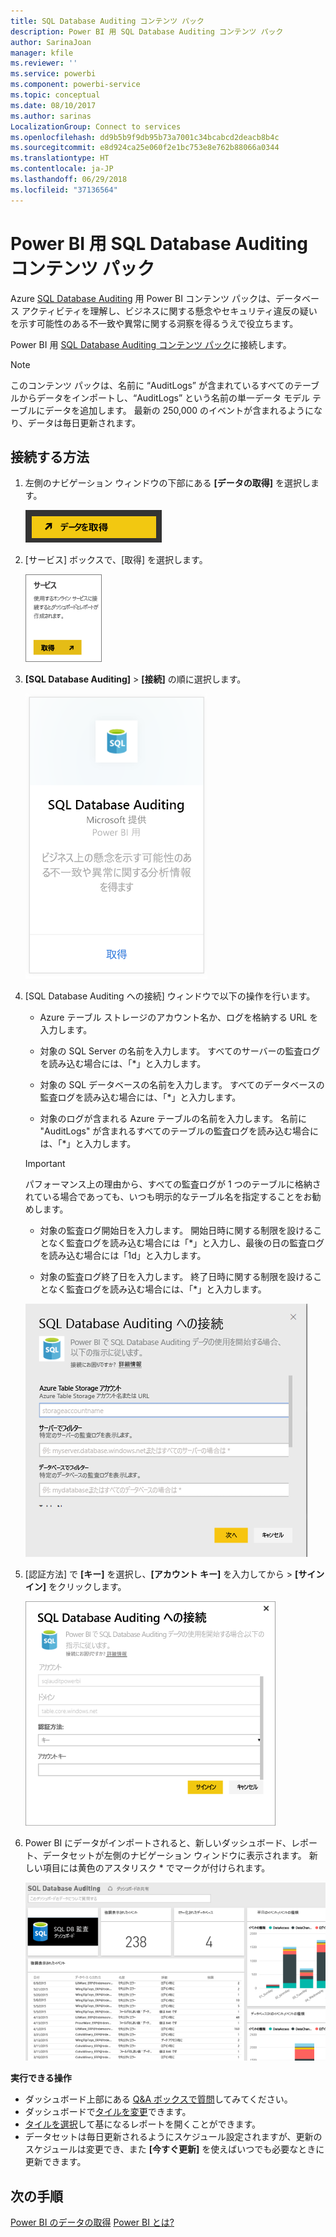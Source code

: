 ```yaml
---
title: SQL Database Auditing コンテンツ パック
description: Power BI 用 SQL Database Auditing コンテンツ パック
author: SarinaJoan
manager: kfile
ms.reviewer: ''
ms.service: powerbi
ms.component: powerbi-service
ms.topic: conceptual
ms.date: 08/10/2017
ms.author: sarinas
LocalizationGroup: Connect to services
ms.openlocfilehash: dd9b5b9f9db95b73a7001c34bcabcd2deacb8b4c
ms.sourcegitcommit: e8d924ca25e060f2e1bc753e8e762b88066a0344
ms.translationtype: HT
ms.contentlocale: ja-JP
ms.lasthandoff: 06/29/2018
ms.locfileid: "37136564"
---
```

# <a name="sql-database-auditing-content-pack-for-power-bi"></a>Power BI 用 SQL Database Auditing コンテンツ パック
Azure [SQL Database Auditing](http://azure.microsoft.com/documentation/articles/sql-database-auditing-get-started/) 用 Power BI コンテンツ パックは、データベース アクティビティを理解し、ビジネスに関する懸念やセキュリティ違反の疑いを示す可能性のある不一致や異常に関する洞察を得るうえで役立ちます。 

Power BI 用 [SQL Database Auditing コンテンツ パック](https://app.powerbi.com/getdata/services/sql-db-auditing)に接続します。

>[!NOTE]
>このコンテンツ パックは、名前に “AuditLogs” が含まれているすべてのテーブルからデータをインポートし、“AuditLogs” という名前の単一データ モデル テーブルにデータを追加します。 最新の 250,000 のイベントが含まれるようになり、データは毎日更新されます。

## <a name="how-to-connect"></a>接続する方法
1. 左側のナビゲーション ウィンドウの下部にある **[データの取得]** を選択します。
   
   ![](media/service-connect-to-azure-sql-database-auditing/pbi_getdata.png) 
2. [サービス] ボックスで、[取得] を選択します。
   
   ![](media/service-connect-to-azure-sql-database-auditing/pbi_getservices.png) 
3. **[SQL Database Auditing]** \> **[接続]** の順に選択します。
   
   ![](media/service-connect-to-azure-sql-database-auditing/sqldbaudit.png)
4. [SQL Database Auditing への接続] ウィンドウで以下の操作を行います。
   
   - Azure テーブル ストレージのアカウント名か、ログを格納する URL を入力します。
   
   - 対象の SQL Server の名前を入力します。 すべてのサーバーの監査ログを読み込む場合には、「\*」と入力します。
   
   - 対象の SQL データベースの名前を入力します。 すべてのデータベースの監査ログを読み込む場合には、「\*」と入力します。
   
   - 対象のログが含まれる Azure テーブルの名前を入力します。 名前に "AuditLogs" が含まれるすべてのテーブルの監査ログを読み込む場合には、「\*」と入力します。
   
   >[!IMPORTANT]
   >パフォーマンス上の理由から、すべての監査ログが 1 つのテーブルに格納されている場合であっても、いつも明示的なテーブル名を指定することをお勧めします。
   
   - 対象の監査ログ開始日を入力します。 開始日時に関する制限を設けることなく監査ログを読み込む場合には「\*」と入力し、最後の日の監査ログを読み込む場合には「1d」と入力します。
   
   - 対象の監査ログ終了日を入力します。 終了日時に関する制限を設けることなく監査ログを読み込む場合には、「\*」と入力します。
   
   ![](media/service-connect-to-azure-sql-database-auditing/dbauditing_param.png)
5. [認証方法] で **[キー]** を選択し、**[アカウント キー]** を入力してから \> **[サインイン]** をクリックします。
   
   ![](media/service-connect-to-azure-sql-database-auditing/pbi_sqlauditing3.png)
6. Power BI にデータがインポートされると、新しいダッシュボード、レポート、データセットが左側のナビゲーション ウィンドウに表示されます。 新しい項目には黄色のアスタリスク \* でマークが付けられます。
   
   ![](media/service-connect-to-azure-sql-database-auditing/pbi_sqldbauditingnewdash.png)

**実行できる操作**

* ダッシュボード上部にある [Q&A ボックスで質問](power-bi-q-and-a.md)してみてください。
* ダッシュボードで[タイルを変更](service-dashboard-edit-tile.md)できます。
* [タイルを選択](service-dashboard-tiles.md)して基になるレポートを開くことができます。
* データセットは毎日更新されるようにスケジュール設定されますが、更新のスケジュールは変更でき、また **[今すぐ更新]** を使えばいつでも必要なときに更新できます。

## <a name="next-steps"></a>次の手順
[Power BI のデータの取得](service-get-data.md)
[Power BI とは?](power-bi-overview.md)

